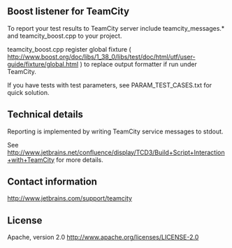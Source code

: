 Boost listener for TeamCity
---------------------------

To report your test results to TeamCity server include teamcity_messages.* and teamcity_boost.cpp to your project.

teamcity_boost.cpp register global fixture
( http://www.boost.org/doc/libs/1_38_0/libs/test/doc/html/utf/user-guide/fixture/global.html )
to replace output formatter if run under TeamCity.

If you have tests with test parameters, see PARAM_TEST_CASES.txt for quick solution.

Technical details
-----------------

Reporting is implemented by writing TeamCity service messages to stdout.

See http://www.jetbrains.net/confluence/display/TCD3/Build+Script+Interaction+with+TeamCity for more details.

Contact information
-------------------

http://www.jetbrains.com/support/teamcity

License
-------

Apache, version 2.0
http://www.apache.org/licenses/LICENSE-2.0
